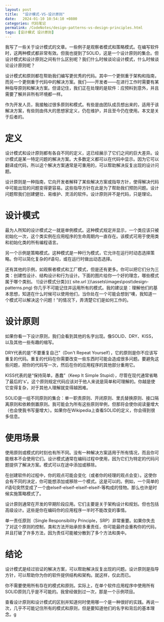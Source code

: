 ```yaml
---
layout: post
title:  "设计模式-VS-设计原则"
date:   2024-01-10 10:54:10 +0800
categories: 代码笔记
permalink: /CodeNotes/design-patterns-vs-design-principles.html
tags: [设计模式 设计原则]
---
```


我写了一些关于设计模式的文章。一些例子是观察者模式和策略模式。在编写软件时，这两种模式都非常有效。但我也提到了SOLID，这是一个设计原则的集合。但设计模式和设计原则之间有什么区别呢？我们什么时候谈论设计模式，什么时候谈论设计原则呢？

设计模式和原则都在帮助我们编写更优秀的代码。其中一个更侧重于架构和指南，而另一个更侧重于代码中的解决方案。我们——开发者——在进行工作时需要有某种指导原则和解决方案。但请记住，我们正在处理的是软件：应预料到意外，并且需要了解并非所有环境都一样。

作为开发人员，我接触过很多原则和模式。有些是由团队成员想出来的，适用于该解决方案，有些则由伟大的思想家定义，仍在维护，并且至今仍在使用。本文是关于后者的。

# 定义

设计模式和设计原则都有各自不同的定义，这已经展示了它们之间的巨大差异。设计模式是某一特定问题的解决方案。大多数定义都可以在代码中显示。因为它可以翻译成代码，所以这个解决方案通常是可重用的，可以帮助解决反复出现的设计问题。

设计原则是一种指南，它向开发者解释了某些解决方案或指导方针，使得解决代码中可能出现的问题变得更容易。这些指导方针在此是为了帮助我们预防问题。设计问题帮我们创建健壮、易维护、灵活的软件。设计原则并不是代码，只是理论。

# 设计模式

最为人所知的设计模式之一就是单例模式。这种模式规定并显示，一个类应该只被初始化一次，这个类实例在应用程序的生命周期内一直存在。该模式可用于使用类和初始化类的所有编程语言。

另一个示例是策略模式。这种模式是一种行为模式，它允许在运行时动态选择策略。你可以简化复杂的if语句，或在运行时做出动态选择。

还有其他的示例，如观察者模式和工厂模式，但是还有更多。你可以把它们分为三类：创建性设计、结构设计和行为设计。下面的图片给你一个好的理念，哪些模式属于哪个类别。
![设计模式分类]({{ site.url }}\assets\images\post\design-patterns.png)
你几乎不可能记住并运用所有的模式。我的建议是：理解他们的基本思想，知道在什么时候可以使用他们，当你处在一个可能会想到“噢，我知道一个模式可以解决这个问题！”的情况下，弄清楚它们是如何工作的。

# 设计原则

如果你看一下设计原则，我们会看到其他的名字出现。像SOLID、DRY、KISS，以及其他一些有趣的缩写。

DRY代表的是“不要重复自己”（Don't Repeat Yourself），它的原则是你不应该写重复的代码。重复的代码在你需要改变一些东西时可能会造成很多问题。要避免这些问题，把你的代码写一次，然后在你的应用程序的其他部分重用它。

KISS代表的是“保持简单，愚蠢”（Keep It Simple Stupid），尽管在现代通常省略了最后的's'。这个原则规定代码应该对于他人来说是简单和可理解的。你越是使它变得复杂，对于其他人理解就变得越困难。

SOLID是一组不同原则的集合：单一职责原则、开闭原则、里氏替换原则、接口隔离原则和依赖倒置原则。我可能会为所有这些原则举例，但那将会使你阅读量增大（也会使我书写量增大）。如果你在Wikipedia上查看SOLID的定义，你会得到很多信息。

# 使用场景

使用原则或模式的时刻也有所不同。没有一种解决方案适用于所有情况，而且你可能根本不会使用它们。设计模式通常在编码过程中使用，因为它们为特定的代码问题提供了解决方案。模式可以在途中添加或移除。

在创建软件的过程中，你的观点可能会变化（或者你的经理的观点会变）。这使你会有不同的决定，你可能想添加或移除一个模式。这是可以的。例如，一个简单的if语句突然变成了一个由elseif-elseif-elseif-elseif-等构成的怪物。那么也许是时候实施策略模式了。

设计原则通常在开发的早期阶段应用。它们主要是关于架构设计和规划。但也包括高级设计。这些是你在编码你的应用程序一半时不能改变的事情。

单一责任原则（Single Responsibility Principle，SRP）非常重要。如果你失去了对这个原则的控制，类和方法开始承担多重责任，你可能最终会重构你的代码，并且打破了许多方法，因为责任可能被分散到了多个方法和类中。

# 结论

设计模式是经过验证的解决方案，可以帮助解决反复出现的问题。设计原则是指导方针，可以帮助你为你的软件提供结构和架构。就这样，仅此而已。

你不需要使用所有存在的模式和原则。实际上，在单个软件应用程序中使用所有SOLID原则几乎是不可能的。我曾经做到过一次，那是一个示例项目。

查看设计原则和设计模式的区别并知道何时使用哪一个是一种很好的实践。再说一次，几乎不可能记住所有的模式和原则，但是要知道他们的名字和背后的基本理念。g